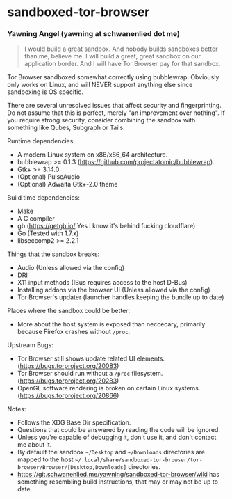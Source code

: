 # sandboxed-tor-browser
### Yawning Angel (yawning at schwanenlied dot me)

> I would build a great sandbox.  And nobody builds sandboxes better than me,
> believe me.  I will build a great, great sandbox on our application border.
> And I will have Tor Browser pay for that sandbox.

Tor Browser sandboxed somewhat correctly using bubblewrap.  Obviously only
works on Linux, and will NEVER support anything else since sandboxing is OS
specific.

There are several unresolved issues that affect security and fingerprinting.
Do not assume that this is perfect, merely "an improvement over nothing".  If
you require strong security, consider combining the sandbox with something like
Qubes, Subgraph or Tails.

Runtime dependencies:

 * A modern Linux system on x86/x86_64 architecture.
 * bubblewrap >= 0.1.3 (https://github.com/projectatomic/bubblewrap).
 * Gtk+ >= 3.14.0
 * (Optional) PulseAudio
 * (Optional) Adwaita Gtk+-2.0 theme

Build time dependencies:

 * Make
 * A C compiler
 * gb (https://getgb.io/ Yes I know it's behind fucking cloudflare)
 * Go (Tested with 1.7.x)
 * libseccomp2 >= 2.2.1

Things that the sandbox breaks:

 * Audio (Unless allowed via the config)
 * DRI
 * X11 input methods (IBus requires access to the host D-Bus)
 * Installing addons via the browser UI (Unless allowed via the config)
 * Tor Browser's updater (launcher handles keeping the bundle up to date)

Places where the sandbox could be better:

 * More about the host system is exposed than neccecary, primarily because
   Firefox crashes without `/proc`.

Upstream Bugs:

 * Tor Browser still shows update related UI elements.
   (https://bugs.torproject.org/20083)
 * Tor Browser should run without a `/proc` filesystem.
   (https://bugs.torproject.org/20283)
 * OpenGL software rendering is  broken on certain Linux systems.
   (https://bugs.torproject.org/20866)

Notes:

 * Follows the XDG Base Dir specification.
 * Questions that could be answered by reading the code will be ignored.
 * Unless you're capable of debugging it, don't use it, and don't contact me
   about it.
 * By default the sandbox `~/Desktop` and `~/Downloads` directories are mapped
   to the host `~/.local/share/sandboxed-tor-browser/tor-browser/Browser/[Desktop,Downloads]`
   directories.
 * https://git.schwanenlied.me/yawning/sandboxed-tor-browser/wiki has something
   resembling build instructions, that may or may not be up to date.

